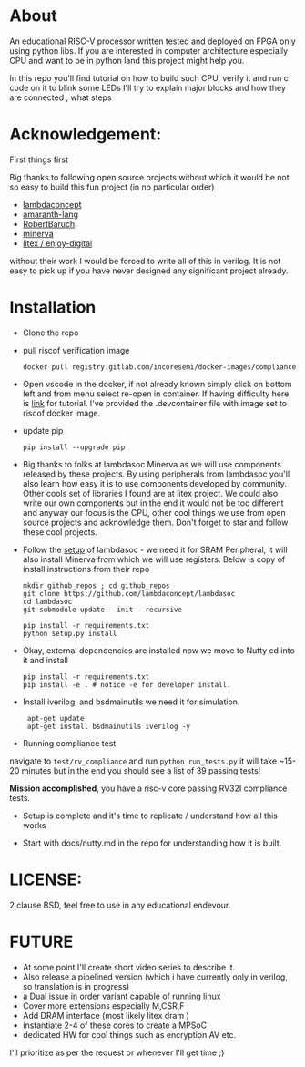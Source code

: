 # About

An educational RISC-V processor written tested and deployed on FPGA only using python libs.
If you are interested in computer architecture especially CPU and want to be in python land
this project might help you.

In this repo you'll find tutorial on how to build such CPU, verify it and run c code on it to blink some LEDs
I'll try to explain major blocks and how they are connected , what steps


# Acknowledgement:
First things first

Big thanks to following open source projects without which it would be not so easy to build this fun project
(in no particular order)

* [lambdaconcept](https://github.com/lambdaconcept)
* [amaranth-lang](https://github.com/amaranth-lang)
* [RobertBaruch](https://github.com/RobertBaruch/amaranth-tutorial)
* [minerva](https://github.com/minerva-cpu/minerva)
* [litex / enjoy-digital](https://github.com/enjoy-digital)


without their work I would be forced to write all of this in verilog. It is not easy to pick up if you have never designed any significant project already.

# Installation

* Clone the repo
* pull riscof verification image
    ```
    docker pull registry.gitlab.com/incoresemi/docker-images/compliance
    ```
* Open vscode in the docker, if not already known simply click on bottom left and from menu select re-open in container. If having difficulty here is [link](https://code.visualstudio.com/docs/devcontainers/containers) for tutorial. I've provided the .devcontainer file with image set to riscof docker image.

* update pip
    ```
    pip install --upgrade pip
    ```
* Big thanks to folks at lambdasoc Minerva as we will use components released by these projects. By using peripherals from lambdasoc you'll also learn how easy it is to use components developed by community. Other cools set of libraries I found are at litex project. We could also write our own components but in the end it would not be too different and anyway our focus is the CPU, other cool things we use from  open source projects and acknowledge them. Don't forget to star and follow these cool projects.


* Follow the [setup](https://github.com/lambdaconcept/lambdasoc) of lambdasoc - we need it for SRAM Peripheral, it will also install Minerva from which we will use registers. Below is copy of install instructions from their repo
    ```
    mkdir github_repos ; cd github_repos
    git clone https://github.com/lambdaconcept/lambdasoc
    cd lambdasoc
    git submodule update --init --recursive

    pip install -r requirements.txt
    python setup.py install
    ```

* Okay, external dependencies are installed now we move to Nutty
    cd into it and install
    ```
    pip install -r requirements.txt
    pip install -e . # notice -e for developer install.
    ```
* Install iverilog, and bsdmainutils we need it for simulation.
    ```
     apt-get update
     apt-get install bsdmainutils iverilog -y
    ```
* Running compliance test

navigate to  ``` test/rv_compliance ``` and run
    ```
    python run_tests.py
    ```
 it will take ~15-20 minutes but in the end you should see a list of 39 passing tests!

**Mission accomplished**, you have a risc-v core passing RV32I compliance tests.

* Setup is complete and it's time to replicate / understand how all this works

* Start with docs/nutty.md in the repo for understanding how it is built.

# LICENSE:
2 clause BSD, feel free to use in any educational endevour.


# FUTURE
* At some point I'll create short video series to describe it.
* Also release a pipelined version (which i have currently only in verilog, so translation is in progress)
* a Dual issue in order variant capable of running linux
* Cover more extensions especially M,CSR,F
* Add DRAM interface (most likely litex dram )
* instantiate 2-4 of these cores to create a MPSoC
* dedicated HW for cool things such as encryption AV etc.

I'll prioritize as per the request or whenever I'll get time ;)